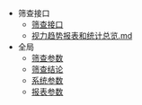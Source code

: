 - 筛查接口
    - [筛查接口](/筛查接口/接口文档.md)     
    - [视力趋势报表和统计总览.md](/筛查接口/视力趋势报表和统计总览.md)     
- 全局
    - [筛查参数](/全局/筛查参数.md)
    - [筛查结论](/全局/筛查结论.md)
    - [系统参数](/全局/系统参数.md)
    - [报表参数](/全局/报表参数.md)
